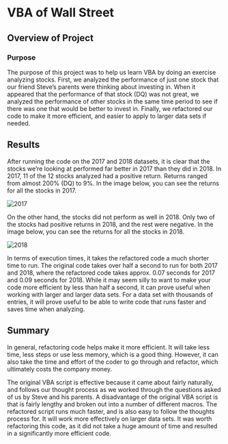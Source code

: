 # VBA of Wall Street

## Overview of Project

### Purpose

The purpose of this project was to help us learn VBA by doing an exercise analyzing stocks. First, we analyzed the performance of just one stock that our friend Steve’s parents were thinking about investing in. 
When it appeared that the performance of that stock (DQ) was not great, we analyzed the performance of other stocks in the same time period to see if there was one that would be better to invest in.
Finally, we refactored our code to make it more efficient, and easier to apply to larger data sets if needed.

## Results

After running the code on the 2017 and 2018 datasets, it is clear that the stocks we’re looking at performed far better in 2017 than they did in 2018. In 2017, 11 of the 12 stocks analyzed had a positive return. Returns ranged from almost 200% (DQ) to 9%. In the image below, you can see the returns for all the stocks in 2017.

![2017](https://user-images.githubusercontent.com/74469315/101990544-6fd4f680-3c75-11eb-8464-83c38036e4d3.PNG)

On the other hand, the stocks did not perform as well in 2018. Only two of the stocks had positive returns in 2018, and the rest were negative. In the image below, you can see the returns for all the stocks in 2018.

![2018](https://user-images.githubusercontent.com/74469315/101990593-b4609200-3c75-11eb-8ba3-029e0fdeb896.PNG)

In terms of execution times, it takes the refactored code a much shorter time to run. The original code takes over half a second to run for both 2017 and 2018, where the refactored code takes approx. 0.07 seconds for 2017 and 0.09 seconds for 2018. While it may seem silly to want to make your code more efficient by less than half a second, it can prove useful when working with larger and larger data sets. For a data set with thousands of entries, it will prove useful to be able to write code that runs faster and saves time when analyzing.
 
## Summary

In general, refactoring code helps make it more efficient. It will take less time, less steps or use less memory, which is a good thing. However, it can also take the time and effort of the coder to go through and refactor, which ultimately costs the company money. 

The original VBA script is effective because it came about fairly naturally, and follows our thought process as we worked through the questions asked of us by Steve and his parents. A disadvantage of the original VBA script is that is fairly lengthy and broken out into a number of different macros. The refactored script runs much faster, and is also easy to follow the thoughts process for. It will work more effectively on larger data sets. It was worth refactoring this code, as it did not take a huge amount of time and resulted in a significantly more efficient code.
